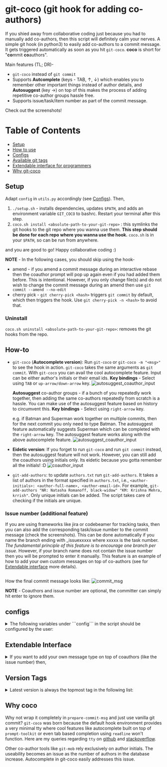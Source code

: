 # git-coco (git hook for adding co-authors)
If you shied away from collaborative coding just because you had to manually add co-authors,
then this script will definitely calm your nerves. A simple git hook (in python3) to easily add co-authors to a commit
message. It gets triggered automatically as soon as you hit ```git-coco```. **coco** is short for "**co**mmit **co**authors".

Main features (TL; DR)-
* ```git-coco``` instead of ```git commit```
* Supports **Autcomplete** (keys - TAB, ↑, ↓) which enables you to remember other
important things instead of author details, and **Autosuggest** (key →) on top of this makes the process of adding repetitive 
co-author groups hassle free.
* Supports issue/task/item number as part of the commit message.

Check out the screenshots!

# Table of Contents
* [Setup](#Setup)
* [How to use](#how-to)
* [Configs](#configs)
* [Available git tags](#version-tags)
* [Extendable interface for programmers](#extendable-interface)
* [Why git-coco](#why-coco)

## Setup
Adapt ```config``` in ```utils.py``` accordingly (see [Configs](#configs)). Then,
1. ```./setup.sh``` - installs dependencies, updates ```$PATH```, and adds an environment variable ```GIT_COCO```
to bashrc. Restart your terminal after this step.
2. ```coco.sh install <absolute-path-to-your-git-repo>``` : this symlinks the 
git hooks to the git repo where you wanna use them. **This step should be done for each repo where you wanna use the hook.**
```coco.sh``` is in your ```$PATH```, so can be run from anywhere.

and you are good to go! Happy collaborative coding :)

**NOTE** - In the following cases, you should skip using the hook-
* amend - if you amend a commit message during an interactive rebase then the coauthor prompt will pop up again even if you had added them before. This is intentional. However, if you only change file(s) and do not wish to change the commit message during an amend then use 
```git commit --amend --no-edit```
* cherry pick - ```git cherry-pick <hash>``` triggers ```git commit``` by default, which then triggers the hook. Use ```git cherry-pick -n <hash>``` to avoid that.

### Uninstall
```coco.sh uninstall <absolute-path-to-your-git-repo>```: removes the git hooks
from the repo.

## How-to
* ```git-coco``` (**Autocomplete version**): Run ```git-coco``` or ```git-coco -m "<msg>"``` to see the hook in action.
 ```git-coco``` takes the same arguments as
```git commit```. With ```git-coco``` you can avail the cool autocomplete feature. Input can be either author's initials
 or their email ids. **Key bindings** - Select using ```TAB``` or ```up-arrow/down-arrow``` key.
 ![autosuggest_coauthor_input](screenshots/autosuggest.png)
 
  **Autosuggest** co-author groups - if a bunch of you repeatedly work together, then adding the same co-authors repeatedly from scratch is a hassle. You can make use
 of the autosuggest feature based on history to circumvent this. **Key bindings** - Select using ```right-arrow``` key.
 
  e.g. if Batman and Superman work together on multiple commits, then for the next commit you only need to type Batman. The autosuggest feature
 automatically suggests Superman which can be completed with the ```right-arrow``` key. The autosuggest feature works along with the above autocomplete
 feature.
 ![autosuggest_coauthor_input](screenshots/autosuggest_history.png)
 
* **Eidetic version**: If you forget to run ```git-coco``` and run ```git commit``` instead, then the autosuggest feature
will not work. However, you can still add the coauthors using initials only. Its eidetic because you gotta remember all the initials! :D
![coauthor_input](screenshots/coauthor_input.png)
* ```git-add-authors```: to update ```authors.txt``` run ```git-add-authors```. It takes a list of authors
in the format specified in ```authors.txt```, i.e., ```<author-initials>: <author-full-name>, <author-email-id>```.
For example, ```git-add-authors "NR: Natasha Romanoff, black-widow" "KM: Krishna Mehra, krrish"```. 
Only unique initials can be added. The script takes care of checking if the initials are unique.

### Issue number (additional feature)
If you are using frameworks like jira or codebeamer for tracking tasks, then you can also add the corresponding task/issue number
to the commit message (check the screenshots). This can be done automatically if you name the branch ending with _issuexxxxx where xxxxx is the task number.
*The fundamental principle of this feature is to encourage one branch per issue*.
However, if your branch name does not contain the issue number then you will be prompted to enter it manually. This feature is an
example of how to add your own custom messages on top of co-authors (see for [Extendable interface](#extendable-interface) more details). 

##
How the final commit message looks like:
![commit_msg](screenshots/commit_msg.png)

**NOTE** - Coauthors and issue number are optional, the committer can simply hit enter to ignore them.

## configs
<details>
<summary>The following variables under ```config``` in the script should be configured by the user: </summary>

### mutable (edit these)
* **domain** - the domain of your organization. e.g. gmail.com
* **issue_url_base** - if you are using frameworks like jira or codebeamer for tracking tasks,
                       then you can set the base url. Only one issue number per commit is supported currently. However, more can be manually added by amending the commit.
* **use_issue_in_msg** - set it to False if issue number in commit message is not needed. Default is True.

### immutable paths (preferably, edit only if necessary)
* **authors_file** - ```authors.txt``` usually is project specific and should reside in the parent directory
                                   of hooks. However, if several projects share the author list then this path can be
                                   accordingly adjusted.
* **coauthors_git_msg_file** - ```.coauthors.tmp``` is used to store the co-author message temporarily. This resides under the home directory.
* **history_file** - ```.git_coco_history``` is used to store the history of co-authors, resides under the home directory.
</details>


## Extendable Interface
<details>
<summary>If you want to add your own message type on top of coauthors (like the issue number) then, </summary>

1. simply add a custom class derived from ```CommitMessage``` in ```commit_message.py```.
You should override the property ```message``` which returns a string.
2. add a call to your custom class in ```fill_messages``` function in ```prepare-commit-msg```.
Your call should be under ```extend()``` at the appropriate place respecting the message format
as mentioned in the documenation of ```fill_messages```
3. Each custom class should have a flag variable under ```config``` in ```utils.py``` w.r.t useability. All config variables
 for this custom class should reside under its respective sub-dict, e.g., ```coauthors```, ```issue```.  
</details>

## Version Tags
<details>
<summary>Latest version is always the topmost tag in the following list:</summary>

* **v2.3** - refactor code to have extendable interface for custom message types
* **v2.2** - autosuggest frequently occuring coauthor groups
* **v2.1** - single script to install/uninstall git hooks
* **v2.0** - added autocomplete version
* **v1.0** - checkout this tag to just use the eidetic version, i.e., author initials based input
</details>

## Why coco
Why not wrap it completely in ```prepare-commit-msg``` and just use vanilla git commit?
```git-coco``` was born because the default hook environment provides a very minimal tty where cool features like
 autocomplete built on top of ```prompt-toolkit``` or even tab based completion using ```readline``` won't function.
Here are my queries regarding ```tty``` on [github](https://github.com/prompt-toolkit/python-prompt-toolkit/issues/1030) and 
[stackoverflow](https://stackoverflow.com/questions/59357934/autocomplete-does-not-work-within-git-hook-tty-problem).

Other co-author tools like ```git-mob``` rely exclusively on author initials. The useability becomes an issue as the number
of authors in the database increase. Autocomplete in git-coco easily addresses this issue. 
